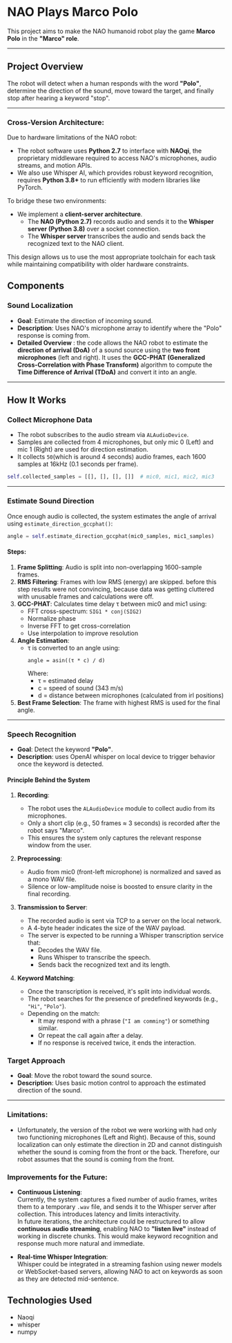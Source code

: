 #  NAO Plays Marco Polo

This project aims to make the NAO humanoid robot play the game **Marco Polo** in the **"Marco" role**.

---

## Project Overview

The robot will detect when a human responds with the word **"Polo"**, determine the direction of the sound, move toward the target, and finally stop after hearing a keyword "stop".

---
### Cross-Version Architecture:

Due to hardware limitations of the NAO robot:

- The robot software uses **Python 2.7** to interface with **NAOqi**, the proprietary middleware required to access NAO's microphones, audio streams, and motion APIs.
- We also use Whisper AI, which provides robust keyword recognition, requires **Python 3.8+** to run efficiently with modern libraries like PyTorch.

To bridge these two environments:

- We implement a **client-server architecture**.
  - The **NAO (Python 2.7)** records audio and sends it to the **Whisper server (Python 3.8)** over a socket connection.
  - The **Whisper server** transcribes the audio and sends back the recognized text to the NAO client.
  
This design allows us to use the most appropriate toolchain for each task while maintaining compatibility with older hardware constraints.

##  Components

###  Sound Localization
- **Goal**: Estimate the direction of incoming sound.
- **Description**: Uses NAO's microphone array to identify where the "Polo" response is coming from.
- **Detailed Overview** :
  the code  allows the NAO robot to estimate the **direction of arrival (DoA)** of a sound source using the **two front microphones** (left and right). It uses the **GCC-PHAT (Generalized Cross-Correlation with Phase Transform)** algorithm to compute the **Time Difference of Arrival (TDoA)** and convert it into an angle.

---

## How It Works

### Collect Microphone Data
- The robot subscribes to the audio stream via `ALAudioDevice`.
- Samples are collected from 4 microphones, but only mic 0 (Left) and mic 1 (Right) are used for direction estimation.
- It collects `50`(which is around 4 seconds) audio frames, each 1600 samples at 16kHz (0.1 seconds per frame).

```python
self.collected_samples = [[], [], [], []]  # mic0, mic1, mic2, mic3
```

---

### Estimate Sound Direction
Once enough audio is collected, the system estimates the angle of arrival using `estimate_direction_gccphat()`:

```python
angle = self.estimate_direction_gccphat(mic0_samples, mic1_samples)
```

#### Steps:
1. **Frame Splitting**: Audio is split into non-overlapping 1600-sample frames.
2. **RMS Filtering**: Frames with low RMS (energy) are skipped. before this step results were not convincing, because data was getting cluttered with unusable frames and calculations were off.
3. **GCC-PHAT**: Calculates time delay τ between mic0 and mic1 using:
   - FFT cross-spectrum: `SIG1 * conj(SIG2)`
   - Normalize phase
   - Inverse FFT to get cross-correlation
   - Use interpolation to improve resolution
4. **Angle Estimation**:
   - τ is converted to an angle using:
     ```
     angle = asin((τ * c) / d)
     ```
     Where:
     - τ = estimated delay
     - c = speed of sound (343 m/s)
     - d = distance between microphones (calculated from irl positions)
5. **Best Frame Selection**: The frame with highest RMS is used for the final angle.

---

###  Speech Recognition
- **Goal**: Detect the keyword **"Polo"**.
- **Description**: uses OpenAI whisper on local device  to trigger behavior once the keyword is detected.

  
 #### Principle Behind the System

1. **Recording**:
   - The robot uses the `ALAudioDevice` module to collect audio from its microphones.
   - Only a short clip (e.g., 50 frames ≈ 3 seconds) is recorded after the robot says "Marco".
   - This ensures the system only captures the relevant response window from the user.

2. **Preprocessing**:
   - Audio from mic0 (front-left microphone) is normalized and saved as a mono WAV file.
   - Silence or low-amplitude noise is boosted to ensure clarity in the final recording.

3. **Transmission to Server**:
   - The recorded audio is sent via TCP to a server on the local network.
   - A 4-byte header indicates the size of the WAV payload.
   - The server is expected to be running a Whisper transcription service that:
     - Decodes the WAV file.
     - Runs Whisper to transcribe the speech.
     - Sends back the recognized text and its length.

4. **Keyword Matching**:
   - Once the transcription is received, it's split into individual words.
   - The robot searches for the presence of predefined keywords (e.g., `"Hi"`, `"Polo"`).
   - Depending on the match:
     - It may respond with a phrase (`"I am comming"`) or something similar.
     - Or repeat the call again after a delay.
     - If no response is received twice, it ends the interaction.

###  Target Approach
- **Goal**: Move the robot toward the sound source.
- **Description**: Uses basic motion control to approach the estimated direction of the sound.

---


### Limitations:
- Unfortunately, the version of the robot we were working with had only two functioning microphones (Left and Right). Because of this, sound localization can only estimate the direction in 2D and cannot distinguish whether the sound is coming from the front or the back. Therefore, our robot assumes that the sound is coming from the front.


###  Improvements for the Future:

- **Continuous Listening**:  
  Currently, the system captures a fixed number of audio frames, writes them to a temporary `.wav` file, and sends it to the Whisper server after collection. This introduces latency and limits interactivity.  
  In future iterations, the architecture could be restructured to allow **continuous audio streaming**, enabling NAO to **"listen live"** instead of working in discrete chunks. This would make keyword recognition and response much more natural and immediate.

- **Real-time Whisper Integration**:  
  Whisper could be integrated in a streaming fashion using newer models or WebSocket-based servers, allowing NAO to act on keywords as soon as they are detected mid-sentence.



##  Technologies Used

- Naoqi
- whisper
- numpy


